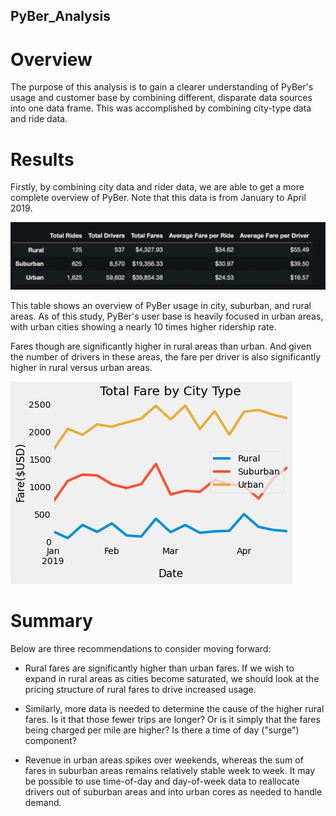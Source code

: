 ## PyBer_Analysis

# Overview

The purpose of this analysis is to gain a clearer understanding of PyBer's usage and customer base by combining different, disparate data sources into one data frame. This was accomplished by combining city-type data and ride data.

# Results

Firstly, by combining city data and rider data, we are able to get a more complete overview of PyBer. Note that this data is from January to April 2019.

![Overview](/analysis/pyber_summary.png)

This table shows an overview of PyBer usage in city, suburban, and rural areas. As of this study, PyBer's user base is heavily focused in urban areas, with urban cities showing a nearly 10 times higher ridership rate.

Fares though are significantly higher in rural areas than urban. And given the number of drivers in these areas, the fare per driver is also significantly higher in rural versus urban areas.

![Fare_summary_chart](/analysis/PyBer_fare_summary.png)



# Summary

Below are three recommendations to consider moving forward:

- Rural fares are significantly higher than urban fares. If we wish to expand in rural areas as cities become saturated, we should look at the pricing structure of rural fares to drive increased usage.

- Similarly, more data is needed to determine the cause of the higher rural fares. Is it that those fewer trips are longer? Or is it simply that the fares being charged per mile are higher? Is there a time of day ("surge") component?

- Revenue in urban areas spikes over weekends, whereas the sum of fares in suburban areas remains relatively stable week to week. It may be possible to use time-of-day and day-of-week data to reallocate drivers out of suburban areas and into urban cores as needed to handle demand.


